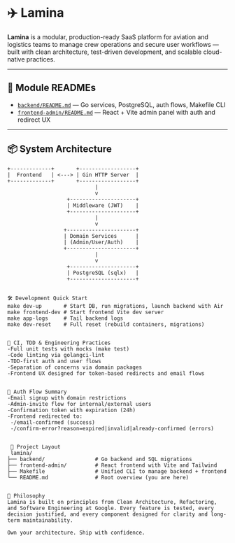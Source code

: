 # ✈️ Lamina

**Lamina** is a modular, production-ready SaaS platform for aviation and logistics teams to manage crew operations and secure user workflows — built with clean architecture, test-driven development, and scalable cloud-native practices.

---

## 📂 Module READMEs

- [`backend/README.md`](./backend/README.md) — Go services, PostgreSQL, auth flows, Makefile CLI
- [`frontend-admin/README.md`](./frontend-admin/README.md) — React + Vite admin panel with auth and redirect UX

---

## 📦 System Architecture

```text
+-------------+       +------------------+
|  Frontend   | <---> | Gin HTTP Server  |
+-------------+       +------------------+
                            |
                            v
                   +---------------------+
                   | Middleware (JWT)    |
                   +---------------------+
                            |
                            v
                  +----------------------+
                  | Domain Services      |
                  | (Admin/User/Auth)    |
                  +----------------------+
                            |
                            v
                   +---------------------+
                   | PostgreSQL (sqlx)   |
                   +---------------------+


🛠️ Development Quick Start
make dev-up       # Start DB, run migrations, launch backend with Air
make frontend-dev # Start frontend Vite dev server
make app-logs     # Tail backend logs
make dev-reset    # Full reset (rebuild containers, migrations)


🧪 CI, TDD & Engineering Practices
-Full unit tests with mocks (make test)
-Code linting via golangci-lint
-TDD-first auth and user flows
-Separation of concerns via domain packages
-Frontend UX designed for token-based redirects and email flows


🔐 Auth Flow Summary
-Email signup with domain restrictions
-Admin-invite flow for internal/external users
-Confirmation token with expiration (24h)
-Frontend redirected to:
 -/email-confirmed (success)
 -/confirm-error?reason=expired|invalid|already-confirmed (errors)


 🧱 Project Layout
 lamina/
├── backend/                # Go backend and SQL migrations
├── frontend-admin/         # React frontend with Vite and Tailwind
├── Makefile                # Unified CLI to manage backend + frontend
└── README.md               # Root overview (you are here)


🧠 Philosophy
Lamina is built on principles from Clean Architecture, Refactoring, and Software Engineering at Google. Every feature is tested, every decision justified, and every component designed for clarity and long-term maintainability.

Own your architecture. Ship with confidence.